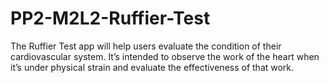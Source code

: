 # PP2-M2L2-Ruffier-Test
The Ruffier Test app will help users evaluate the condition of their cardiovascular system.  It’s intended to observe the work of the heart when it’s under physical strain and evaluate the effectiveness of that work.
